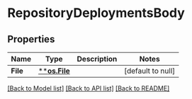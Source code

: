 # RepositoryDeploymentsBody

## Properties
Name | Type | Description | Notes
------------ | ------------- | ------------- | -------------
**File** | [****os.File**](*os.File.md) |  | [default to null]

[[Back to Model list]](../README.md#documentation-for-models) [[Back to API list]](../README.md#documentation-for-api-endpoints) [[Back to README]](../README.md)


